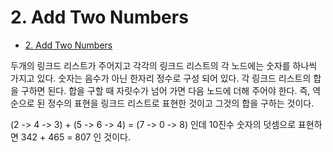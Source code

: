 # 2. Add Two Numbers
* [2. Add Two Numbers](https://leetcode.com/problems/add-two-numbers/)

두개의 링크드 리스트가 주어지고 각각의 링크드 리스트의 각 노드에는 숫자를 하나씩 가지고 있다. 숫자는 음수가 아닌 한자리 정수로 구성 되어 있다. 각 링크드 리스트의 합을 구하면 된다. 합을 구할 때 자릿수가 넘어 가면 다음 노드에 더해 주어야 한다. 즉, 역순으로 된 정수의 표현을 링크드 리스트로 표현한 것이고 그것의 합을 구하는 것이다.

(2 -> 4 -> 3) + (5 -> 6 -> 4) = (7 -> 0 -> 8)
인데 10진수 숫자의 덧셈으로 표현하면
342 + 465 = 807 인 것이다.

